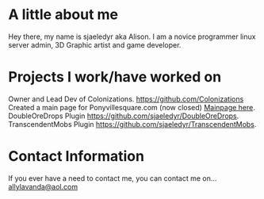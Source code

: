 # A little about me

Hey there, my name is sjaeledyr aka Alison. I am a novice programmer linux server admin, 3D Graphic artist and game developer.

# Projects I work/have worked on

Owner and Lead Dev of Colonizations. https://github.com/Colonizations                                                                      
Created a main page for Ponyvillesquare.com (now closed) [Mainpage here](https://github.com/mys7icfox/pvs_mainpage/).  
DoubleOreDrops Plugin https://github.com/sjaeledyr/DoubleOreDrops.  
TranscendentMobs Plugin https://github.com/sjaeledyr/TranscendentMobs.  

# Contact Information

If you ever have a need to contact me, you can contact me on...
allylavanda@aol.com

